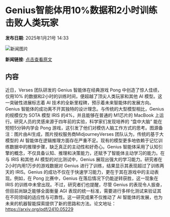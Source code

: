 # Genius智能体用10%数据和2小时训练击败人类玩家

**发布日期**: 2025年1月21号 14:33

![新闻图片](https://pic.chinaz.com/picmap/202405161743174033_10.jpg)

**新闻链接**: [点击查看原文](https://www.aibase.com/zh/news/14892)

## 内容

近日，Verses 团队研发的 Genius 智能体在经典游戏 Pong 中创造了惊人佳绩，仅用10% 的数据和2小时的训练时间，便超越了顶尖人类玩家和其他 AI 模型。这一突破性进展标志着 AI 技术的全新里程碑，预示着未来智能体的发展方向。Genius 智能体的成功离不开其独特的设计理念。与传统的大型模型相比，Genius 的规模仅为 SOTA 模型 IRIS 的4%，并且能够在普通的 M1芯片的 MacBook 上运行。研究人员的灵感来源于四年前的实验，科学家们发现培养的 “盘中大脑” 能在短短5分钟内学会 Pong 游戏，这引发了他们对模仿人脑工作方式的思考。图源备注：图片由AI生成，图片授权服务商MidjourneyVerses 团队认为，传统的基于大模型的 AI 智能体在逻辑推理方面存在严重不足。现有的模型更多地依赖于记忆训练数据中的推理步骤，缺乏真正的主动性和好奇心。Genius 智能体采用了认知引擎的概念，不仅具备认知、推理和决策能力，还赋予了智能体主动学习的能力。在与 IRIS 和其他 AI 模型的对比测试中，Genius 展现出强大的学习能力。研究者在2小时内用1万步的游戏数据对 Genius 进行了训练，结果显示其表现超过了训练两天的 IRIS。Genius 的成功不仅在于快速学习能力，更在于其在游戏中的主动表现。例如，在 Pong 比赛中，Genius 在落后情况下仍能逆转获胜，这一现象在 IRIS 的训练中未曾出现。不过，研究者们也提醒，尽管 Genius 的表现令人振奋，但目前尚缺乏能够全面衡量 AGI 表现的统一标准，需要进行多样化测试来验证其在不同领域的适应性与可靠性。这一研究成果不仅推动了 AI 智能体的发展，也为未来的机器智能探索提供了新的思路和方法。论文地址：https://arxiv.org/pdf/2410.05229
